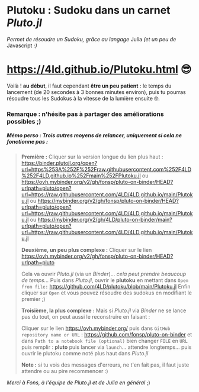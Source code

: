 # Plutoku : Sudoku dans un carnet *Pluto.jl* 
*Permet de résoudre un Sudoku, grâce au langage* Julia *(et un peu de* Javascript *:)* 

# https://4ld.github.io/Plutoku.html 😎 

Voilà ! **au début**, il faut cependant **être un peu patient** : le temps du lancement (de 20 secondes à 3 bonnes minutes environ), puis tu pourras résoudre tous les Sudokus à la vitesse de la lumière ensuite 🤓. 

### Remarque : n'hésite pas à partager des améliorations possibles ;) 

##### Mémo perso : Trois autres moyens de relancer, uniquement si cela ne fonctionne pas : 
> **Première :** 
> Cliquer sur la version longue du lien plus haut : https://binder.plutojl.org/open?url=https%253A%252F%252Fraw.githubusercontent.com%252F4LD%252F4LD.github.io%252Fmain%252FPlutoku.jl ou https://ovh.mybinder.org/v2/gh/fonsp/pluto-on-binder/HEAD?urlpath=pluto/open?url=https://raw.githubusercontent.com/4LD/4LD.github.io/main/Plutoku.jl ou https://mybinder.org/v2/gh/fonsp/pluto-on-binder/HEAD?urlpath=pluto/open?url=https://raw.githubusercontent.com/4LD/4LD.github.io/main/Plutoku.jl ou https://mybinder.org/v2/gh/4LD/pluto-on-binder/main?urlpath=pluto/open?url=https://raw.githubusercontent.com/4LD/4LD.github.io/main/Plutoku.jl
> 
> **Deuxième, un peu plus complexe :** 
> Cliquer sur le lien https://ovh.mybinder.org/v2/gh/fonsp/pluto-on-binder/HEAD?urlpath=pluto 
> 
> Cela va ouvrir *Pluto.jl* (via un *Binder*)... *cela peut prendre beaucoup de temps...* 
> Puis dans *Pluto.jl*, ouvrir le **plutoku** en mettant dans `Open from file:` https://github.com/4LD/plutoku/blob/main/Plutoku.jl 
> Enfin cliquer sur `Open` et vous pouvez résoudre des sudokus en modifiant le premier ;) 
> 
> **Troisième, la plus complexe :** 
> Mais si *Pluto.jl* via *Binder* ne se lance pas du tout, on peut aussi le reconstruire en faisant : 
>
> Cliquer sur le lien https://ovh.mybinder.org/ puis dans `GitHub repository name or URL` : https://github.com/fonsp/pluto-on-binder 
> et dans `Path to a notebook file (optional)` bien changer `FILE` en `URL` puis remplir : **pluto** 
> puis lancer via `launch`... attendre longtemps... puis ouvrir le plutoku comme noté plus haut dans *Pluto.jl* 
>
> **Note :** si tu vois des messages d'erreurs, ne t'en fait pas, il faut juste attendre ou au pire recommencer :) 

*Merci à Fons, à l'équipe de Pluto.jl et de Julia en général* ;) 
